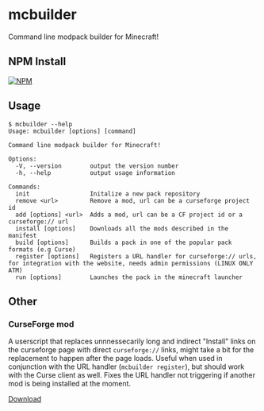 # mcbuilder
Command line modpack builder for Minecraft!

## NPM Install

[![NPM](https://nodei.co/npm/mcbuilder.png)](https://nodei.co/npm/mcbuilder/)

## Usage
```
$ mcbuilder --help
Usage: mcbuilder [options] [command]

Command line modpack builder for Minecraft!

Options:
  -V, --version        output the version number
  -h, --help           output usage information

Commands:
  init                 Initalize a new pack repository
  remove <url>         Remove a mod, url can be a curseforge project id
  add [options] <url>  Adds a mod, url can be a CF project id or a curseforge:// url
  install [options]    Downloads all the mods described in the manifest
  build [options]      Builds a pack in one of the popular pack formats (e.g Curse)
  register [options]   Registers a URL handler for curseforge:// urls, for integration with the website, needs admin permissions (LINUX ONLY ATM)
  run [options]        Launches the pack in the minecraft launcher
```

## Other

### CurseForge mod
A userscript that replaces unnnessecarily long and indirect "Install" links on the curseforge page with direct `curseforge://` links, might take a bit for the replacement to happen after the page loads. Useful when used in conjunction with the URL handler (`mcbuilder register`), but should work with the Curse client as well. Fixes the URL handler not triggering if another mod is being installed at the moment.

[Download](https://github.com/lmarianski/mcbuilder/raw/master/curseforge-mod.user.js)